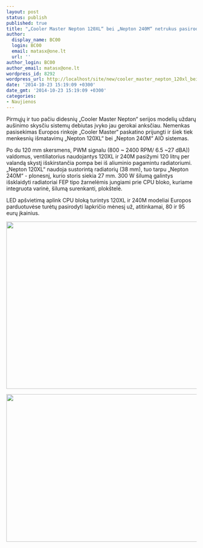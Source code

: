 ```yaml
---
layout: post
status: publish
published: true
title: "„Cooler Master Nepton 120XL“ bei „Nepton 240M“ netrukus pasirodys ir Europoje"
author:
  display_name: BC00
  login: BC00
  email: matasx@one.lt
  url: ''
author_login: BC00
author_email: matasx@one.lt
wordpress_id: 8292
wordpress_url: http://localhost/site/new/cooler_master_nepton_120xl_bei_nepton_240m_netrukus_pasirodys_ir_europoje/
date: '2014-10-23 15:19:09 +0300'
date_gmt: '2014-10-23 15:19:09 +0300'
categories:
- Naujienos
---
```

<p>
	Pirmųjų ir tuo pačiu didesnių &bdquo;Cooler Master Nepton&ldquo; serijos modelių uždarų au&scaron;inimo skysčiu sistemų debiutas įvyko jau gerokai anksčiau. Nemenkas pasisekimas Europos rinkoje &bdquo;Cooler Master&ldquo; paskatino prijungti ir &scaron;iek tiek menkesnių i&scaron;matavimų &bdquo;Nepton 120XL&ldquo; bei &bdquo;Nepton 240M&ldquo; AIO sistemas.</p>
<p>
	Po du 120 mm skersmens, PWM signalu (800 ~ 2400 RPM/ 6.5 ~27 dBA)) valdomus, ventiliatorius naudojantys 120XL ir 240M pasižymi 120 litrų per valandą skystį i&scaron;skirstančia pompa bei i&scaron; aliuminio pagamintu radiatoriumi. &bdquo;Nepton 120XL&ldquo; naudoja sustorintą radiatorių (38 mm), tuo tarpu &bdquo;Nepton 240M&ldquo; - plonesnį, kurio storis siekia 27 mm. 300 W &scaron;ilumą galintys i&scaron;sklaidyti radiatoriai FEP tipo žarnelėmis jungiami prie CPU bloko, kuriame integruota varinė, &scaron;ilumą surenkanti, plok&scaron;telė.</p>
<p>
	LED ap&scaron;vietimą aplink CPU bloką turintys 120XL ir 240M modeliai Europos parduotuvėse turėtų pasirodyti lapkričio mėnesį už, atitinkamai, 80 ir 95 eurų įkainius.</p>
<p>
	<img alt="" src="http://technews.lt/userfiles/Nepton120XL.jpg" style="width: 520px; height: 443px;" /></p>
<p>
	<img alt="" src="http://technews.lt/userfiles/Nepton240M.jpg" style="width: 520px; height: 391px;" /></p>
